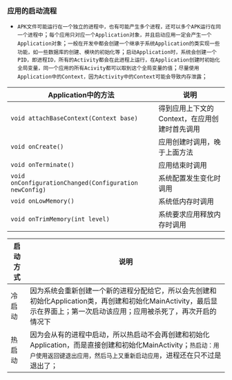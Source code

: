 ### 应用的启动流程
+ `APK文件可能运行在一个独立的进程中，也有可能产生多个进程，还可以多个APK运行在同一个进程中`；`每个应用只对应一个Application对象，并且启动应用一定会产生一个Application对象`；`一般在开发中都会创建一个继承于系统Application的类实现一些功能，如一些数据库的创建、模块的初始化等`；`启动Application时，系统会创建一个PID，即进程ID，所有的Activity都会在此进程上运行，在Application创建时初始化全局变量，同一个应用的所有Acivity都可以取到这个全局变量的值`；`尽量使用Application中的Context，因为Activity中的Context可能会导致内存泄露`；

|Application中的方法|说明|
|------|------|
|`void attachBaseContext(Context base)`|得到应用上下文的Context，在应用创建时首先调用|
|`void onCreate()`|应用创建时调用，晚于上面方法|
|`void onTerminate()`|应用结束时调用|
|`void onConfigurationChanged(Configuration newConfig)`|系统配置发生变化时调用|
|`void onLowMemory()`|系统低内存时调用|
|`void onTrimMemory(int level)`|系统要求应用释放内存时调用|

|启动方式|说明|
|------|------|
|冷启动|因为系统会重新创建一个新的进程分配给它，所以会先创建和初始化Application类，再创建和初始化MainActivity，最后显示在界面上；第一次启动该应用；应用被杀死了，再次开启的情况下|
|热启动|因为会从有的进程中启动，所以热启动不会再创建和初始化Application，而是直接创建和初始化MainActivity；`热启动：用户使用返回键退出应用，然后马上又重新启动应用`，进程还在只不过是退出了；|
